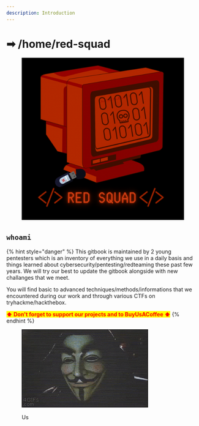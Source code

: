 ```yaml
---
description: Introduction
---
```


# ➡ /home/red-squad

<figure><img src=".gitbook/assets/637A323A-181D-4AED-82B3-CBB896B86284.PNG" alt="Red Squad Logo"><figcaption></figcaption></figure>

## `whoami`

{% hint style="danger" %}
This gitbook is maintained by 2 young pentesters which is an inventory of everything we use in a daily basis and things learned about cybersecurity/pentesting/redteaming these past few years. We will try our best to update the gitbook alongside with new challanges that we meet.



You will find basic to advanced techniques/methods/informations that we encountered during our work and through various CTFs on tryhackme/hackthebox.



<mark style="color:red;">**⬆ Don't forget to support our projects and to BuyUsACoffee ⬆**</mark>&#x20;
{% endhint %}

<figure><img src=".gitbook/assets/giphy.gif" alt=""><figcaption><p>Us</p></figcaption></figure>
